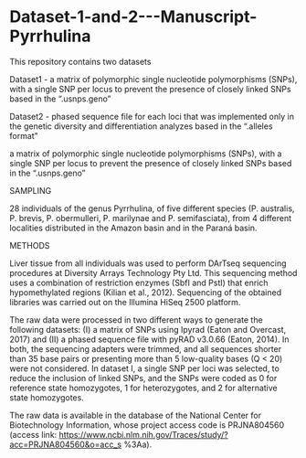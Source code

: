 # Dataset-1-and-2---Manuscript-Pyrrhulina

This repository contains two datasets

Dataset1 - a matrix of polymorphic single nucleotide polymorphisms (SNPs), with a single SNP per locus to prevent the presence of closely linked SNPs based in the “.usnps.geno”

Dataset2 -  phased sequence file for each loci that was implemented only in the genetic diversity and differentiation analyzes based in the “.alleles format”

a matrix of polymorphic single nucleotide polymorphisms (SNPs), with a single SNP per locus to prevent the presence of closely linked SNPs based in the “.usnps.geno”


SAMPLING

28 individuals of the genus Pyrrhulina, of five different species (P. australis, P. brevis, P. obermulleri, P. marilynae and P. semifasciata), from 4 different localities distributed in the Amazon basin and in the Paraná basin.

METHODS

Liver tissue from all individuals was used to perform DArTseq sequencing procedures at Diversity Arrays Technology Pty Ltd. This sequencing method uses a combination of restriction enzymes (SbfI and PstI) that enrich hypomethylated regions (Kilian et al., 2012). Sequencing of the obtained libraries was carried out on the Illumina HiSeq 2500 platform.

The raw data were processed in two different ways to generate the following datasets: (I) a matrix of SNPs using Ipyrad (Eaton and Overcast, 2017) and (II) a phased sequence file with pyRAD v3.0.66 (Eaton, 2014). In both, the sequencing adapters were trimmed, and all sequences shorter than 35 base pairs or presenting more than 5 low-quality bases (Q < 20) were not considered. In dataset I, a single SNP per loci was selected, to reduce the inclusion of linked SNPs, and the SNPs were coded as 0 for reference state homozygotes, 1 for heterozygotes, and 2 for alternative state homozygotes. 

The raw data is available in the database of the National Center for Biotechnology Information, whose project access code is PRJNA804560 (access link:  https://www.ncbi.nlm.nih.gov/Traces/study/?acc=PRJNA804560&o=acc_s %3Aa). 
